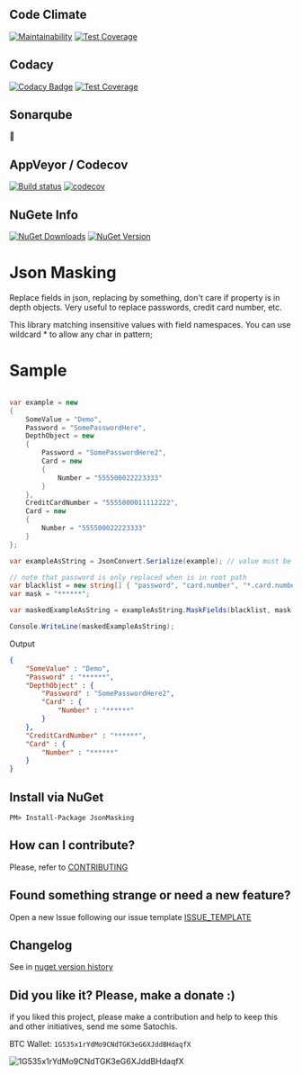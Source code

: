 ## Code Climate

[![Maintainability](https://api.codeclimate.com/v1/badges/b1dd2400d00d1957047b/maintainability)](https://codeclimate.com/github/ThiagoBarradas/jsonmasking/maintainability)
[![Test Coverage](https://api.codeclimate.com/v1/badges/b1dd2400d00d1957047b/test_coverage)](https://codeclimate.com/github/ThiagoBarradas/jsonmasking/test_coverage)

## Codacy

[![Codacy Badge](https://api.codacy.com/project/badge/Grade/a1c03f81731447218e44c17f2595e496)](https://www.codacy.com/app/ThiagoBarradas/jsonmasking)
[![Test Coverage](https://img.shields.io/codacy/coverage/a1c03f81731447218e44c17f2595e496.svg)](https://www.codacy.com/app/ThiagoBarradas/jsonmasking)

## Sonarqube

:construction:

## AppVeyor / Codecov

[![Build status](https://ci.appveyor.com/api/projects/status/tyep2lwnuk9k1oxx/branch/master?svg=true)](https://ci.appveyor.com/project/ThiagoBarradas/jsonmasking/branch/master)
[![codecov](https://codecov.io/gh/ThiagoBarradas/jsonmasking/branch/master/graph/badge.svg)](https://codecov.io/gh/ThiagoBarradas/jsonmasking)

## NuGete Info

[![NuGet Downloads](https://img.shields.io/nuget/dt/JsonMasking.svg)](https://www.nuget.org/packages/JsonMasking/)
[![NuGet Version](https://img.shields.io/nuget/v/JsonMasking.svg)](https://www.nuget.org/packages/JsonMasking/)

# Json Masking 

Replace fields in json, replacing by something, don't care if property is in depth objects. Very useful to replace passwords, credit card number, etc.

This library matching insensitive values with field namespaces. You can use wildcard * to allow any char in pattern;

# Sample

```c#

var example = new 
{
	SomeValue = "Demo",
	Password = "SomePasswordHere",
	DepthObject = new 
	{
		Password = "SomePasswordHere2",
		Card = new 
		{
			Number = "555500022223333"
		}
	},
	CreditCardNumber = "5555000011112222",
	Card = new 
	{
		Number = "555500022223333"
	}
};

var exampleAsString = JsonConvert.Serialize(example); // value must be a json string to masked

// note that password is only replaced when is in root path
var blacklist = new string[] { "password", "card.number", "*.card.number" "creditcardnumber" };
var mask = "******";

var maskedExampleAsString = exampleAsString.MaskFields(blacklist, mask);

Console.WriteLine(maskedExampleAsString);

```

Output
```json
{
	"SomeValue" : "Demo",
	"Password" : "******",
	"DepthObject" : {
		"Password" : "SomePasswordHere2",
		"Card" : {
			"Number" : "******"
		}
	},
	"CreditCardNumber" : "******",
	"Card" : {
		"Number" : "******"
	}
}
```

## Install via NuGet

```
PM> Install-Package JsonMasking
```

## How can I contribute?
Please, refer to [CONTRIBUTING](.github/CONTRIBUTING.md)

## Found something strange or need a new feature?
Open a new Issue following our issue template [ISSUE_TEMPLATE](.github/ISSUE_TEMPLATE.md)

## Changelog
See in [nuget version history](https://www.nuget.org/packages/JsonMasking)

## Did you like it? Please, make a donate :)

if you liked this project, please make a contribution and help to keep this and other initiatives, send me some Satochis.

BTC Wallet: `1G535x1rYdMo9CNdTGK3eG6XJddBHdaqfX`

![1G535x1rYdMo9CNdTGK3eG6XJddBHdaqfX](https://i.imgur.com/mN7ueoE.png)

